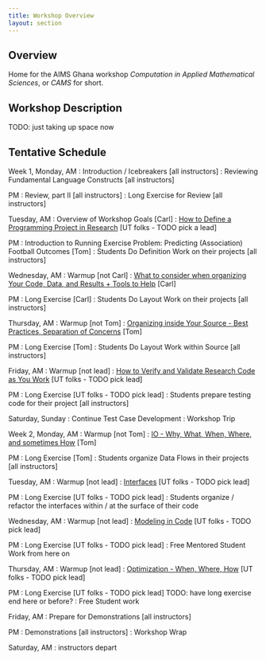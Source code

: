 ```yaml
---
title: Workshop Overview
layout: section
---
```


## Overview

Home for the AIMS Ghana workshop *Computation in Applied Mathematical Sciences*,
or *CAMS* for short.

## Workshop Description

TODO: just taking up space now

## Tentative Schedule

Week 1, Monday, AM
: Introduction / Icebreakers [all instructors]
: Reviewing Fundamental Language Constructs [all instructors]

PM
: Review, part II [all instructors]
: Long Exercise for Review [all instructors]

Tuesday, AM
: Overview of Workshop Goals [Carl]
: [How to Define a Programming Project in Research](topic/defining-project/) [UT folks - TODO pick a lead]

PM
: Introduction to Running Exercise Problem: Predicting (Association) Football Outcomes [Tom]
: Students Do Definition Work on their projects [all instructors]

Wednesday, AM
: Warmup [not Carl]
: [What to consider when organizing Your Code, Data, and Results + Tools to Help](topic/organizing-outer/) [Carl]

PM
: Long Exercise [Carl]
: Students Do Layout Work on their projects [all instructors]

Thursday, AM
: Warmup [not Tom]
: [Organizing inside Your Source - Best Practices, Separation of Concerns](topic/organizing-inner/) [Tom]

PM
: Long Exercise [Tom]
: Students Do Layout Work within Source [all instructors]

Friday, AM
: Warmup [not lead]
: [How to Verify and Validate Research Code as You Work](topic/testing/) [UT folks - TODO pick lead]

PM
: Long Exercise [UT folks - TODO pick lead]
: Students prepare testing code for their project [all instructors]

Saturday, Sunday
: Continue Test Case Development
: Workshop Trip

Week 2, Monday, AM
: Warmup [not Tom]
: [IO - Why, What, When, Where, and sometimes How](topic/io/) [Tom]

PM
: Long Exercise [Tom]
: Students organize Data Flows in their projects [all instructors]

Tuesday, AM
: Warmup [not lead]
: [Interfaces](topic/interfaces/) [UT folks - TODO pick lead]

PM
: Long Exercise [UT folks - TODO pick lead]
: Students organize / refactor the interfaces within / at the surface of their code

Wednesday, AM
: Warmup [not lead]
: [Modeling in Code](topic/modeling/) [UT folks - TODO pick lead]

PM
: Long Exercise [UT folks - TODO pick lead]
: Free Mentored Student Work from here on

Thursday, AM
: Warmup [not lead]
: [Optimization - When, Where, How](topic/optimization/) [UT folks - TODO pick lead]

PM
: Long Exercise [UT folks - TODO pick lead] TODO: have long exercise end here or before?
: Free Student work

Friday, AM
: Prepare for Demonstrations [all instructors]

PM
: Demonstrations [all instructors]
: Workshop Wrap

Saturday, AM
: instructors depart
